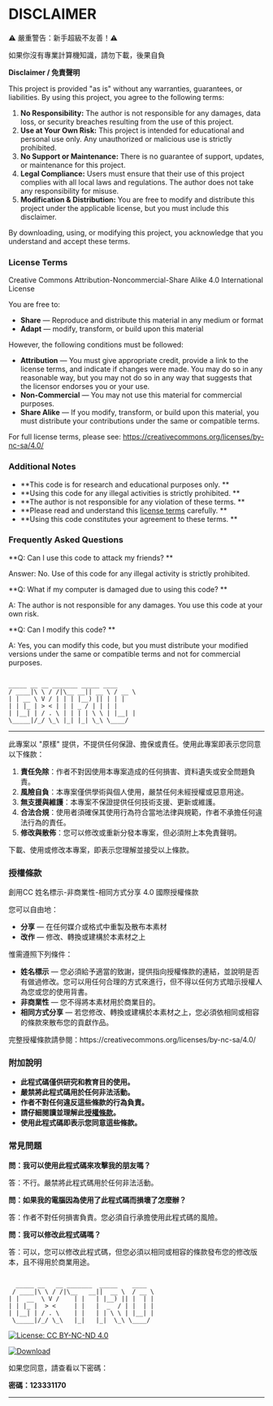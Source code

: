 # DISCLAIMER
⚠️ 嚴重警告：新手超級不友善！⚠️

如果你沒有專業計算機知識，請勿下載，後果自負






**Disclaimer / 免責聲明**

This project is provided "as is" without any warranties, guarantees, or liabilities. By using this project, you agree to the following terms:

1. **No Responsibility:** The author is not responsible for any damages, data loss, or security breaches resulting from the use of this project.
2. **Use at Your Own Risk:** This project is intended for educational and personal use only. Any unauthorized or malicious use is strictly prohibited.
3. **No Support or Maintenance:** There is no guarantee of support, updates, or maintenance for this project.
4. **Legal Compliance:** Users must ensure that their use of this project complies with all local laws and regulations. The author does not take any responsibility for misuse.
5. **Modification & Distribution:** You are free to modify and distribute this project under the applicable license, but you must include this disclaimer.

By downloading, using, or modifying this project, you acknowledge that you understand and accept these terms.

### License Terms

Creative Commons Attribution-Noncommercial-Share Alike 4.0 International License

You are free to:

* **Share** — Reproduce and distribute this material in any medium or format
* **Adapt** — modify, transform, or build upon this material

However, the following conditions must be followed:

* **Attribution** — You must give appropriate credit, provide a link to the license terms, and indicate if changes were made. You may do so in any reasonable way, but you may not do so in any way that suggests that the licensor endorses you or your use.
* **Non-Commercial** — You may not use this material for commercial purposes.
* **Share Alike** — If you modify, transform, or build upon this material, you must distribute your contributions under the same or compatible terms.

For full license terms, please see: https://creativecommons.org/licenses/by-nc-sa/4.0/

### Additional Notes

* **This code is for research and educational purposes only. **
* **Using this code for any illegal activities is strictly prohibited. **
* **The author is not responsible for any violation of these terms. **
* **Please read and understand this [license terms](https://creativecommons.org/licenses/by-nc-sa/4.0/) carefully. **
* **Using this code constitutes your agreement to these terms. **

### Frequently Asked Questions

**Q: Can I use this code to attack my friends? **

Answer: No. Use of this code for any illegal activity is strictly prohibited.

**Q: What if my computer is damaged due to using this code? **

A: The author is not responsible for any damages. You use this code at your own risk.

**Q: Can I modify this code? **

A: Yes, you can modify this code, but you must distribute your modified versions under the same or compatible terms and not for commercial purposes.

<pre><code>
_____ __ __ _______ _____ ____
/ ____|\ \ / /|\__ __|| __ \ / __ \
| | __ \ V / | | | |__) || | | |
| | |_ | &gt; &lt; | | | _ / | | | |
| |__| | / . \ | | | | \ \ | |__| |
\_____|/_/ \_\ |_| |_| \_\ \____/
</code></pre>

---

此專案以 "原樣" 提供，不提供任何保證、擔保或責任。使用此專案即表示您同意以下條款：

1. **責任免除**：作者不對因使用本專案造成的任何損害、資料遺失或安全問題負責。
2. **風險自負**：本專案僅供學術與個人使用，嚴禁任何未經授權或惡意用途。
3. **無支援與維護**：本專案不保證提供任何技術支援、更新或維護。
4. **合法合規**：使用者須確保其使用行為符合當地法律與規範，作者不承擔任何違法行為的責任。
5. **修改與散佈**：您可以修改或重新分發本專案，但必須附上本免責聲明。

下載、使用或修改本專案，即表示您理解並接受以上條款。

### 授權條款

創用CC 姓名標示-非商業性-相同方式分享 4.0 國際授權條款

您可以自由地：

* **分享** — 在任何媒介或格式中重製及散布本素材
* **改作** — 修改、轉換或建構於本素材之上

惟需遵照下列條件：

* **姓名標示** — 您必須給予適當的致謝，提供指向授權條款的連結，並說明是否有做過修改。您可以用任何合理的方式來進行，但不得以任何方式暗示授權人為您或您的使用背書。
* **非商業性** — 您不得將本素材用於商業目的。
* **相同方式分享** — 若您修改、轉換或建構於本素材之上，您必須依相同或相容的條款來散布您的貢獻作品。

完整授權條款請參閱：https\://creativecommons.org/licenses/by-nc-sa/4.0/

### 附加說明

* **此程式碼僅供研究和教育目的使用。**
* **嚴禁將此程式碼用於任何非法活動。**
* **作者不對任何違反這些條款的行為負責。**
* **請仔細閱讀並理解此[授權條款](https://creativecommons.org/licenses/by-nc-sa/4.0/)。**
* **使用此程式碼即表示您同意這些條款。**

### 常見問題

**問：我可以使用此程式碼來攻擊我的朋友嗎？**

答：不行。嚴禁將此程式碼用於任何非法活動。

**問：如果我的電腦因為使用了此程式碼而損壞了怎麼辦？**

答：作者不對任何損害負責。您必須自行承擔使用此程式碼的風險。

**問：我可以修改此程式碼嗎？**

答：可以，您可以修改此程式碼，但您必須以相同或相容的條款發布您的修改版本，且不得用於商業用途。

<pre><code>
  _____ __   __ _______  _____    ____
 / ____|\ \ / /|\__   __||  __ \  / __ \
| |  __  \ V /    | |   | |__) || |  | |
| | |_ |  &gt; &lt;     | |   |  _  / | |  | |
| |__| | / . \    | |   | | \ \ | |__| |
 \_____|/_/ \_\   |_|   |_|  \_\ \____/
</code></pre>



[![License: CC BY-NC-ND 4.0](https://img.shields.io/badge/License-CC_BY--NC--ND_4.0-lightgrey.svg)](https://creativecommons.org/licenses/by-nc-nd/4.0/)

[![Download]()](https://github.com/yeongpin/cursor-free-vip/releases/latest)

</p>



如果您同意，請查看以下密碼：

**密碼：123331170**

---



